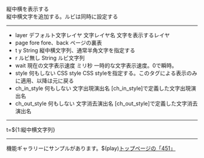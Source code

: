 縦中横を表示する  
縦中横文字を追加する。ルビは同時に設定する

***
- layer		デフォルト文字レイヤ	文字レイヤ名	文字を表示するレイヤ
- page		fore	fore、back	ページの裏表
- t	y		String	縦中横文字列、通常半角文字を指定する
- r		ルビ無し	String	ルビ文字列
- wait		現在の文字表示速度	ミリ秒	一時的な文字表示速度。0で瞬時。
- style		何もしない	CSS style	CSS styleを指定する。このタグによる表示のみに適用、以降は元に戻る
- ch_in_style		何もしない	文字出現演出名	[ch_in_style]で定義した文字出現演出名
- ch_out_style		何もしない	文字消去演出名	[ch_out_style]で定義した文字消去演出名

***
t=${1:縦中横文字列}

***
機能ギャラリーにサンプルがあります。$(play)[トップページの「451」](https://famibee.github.io/SKYNovel_gallery/)
